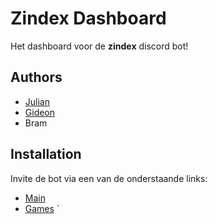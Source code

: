 
# Zindex Dashboard

Het dashboard voor de **zindex** discord bot!



## Authors

- [Julian](https://www.github.com/SmidtDeveloping)
- [Gideon](https://github.com/Gideon-Zindex)
- Bram



## Installation

Invite de bot via een van de onderstaande links:

-   [Main](h)
- [Games](h)
`
    
